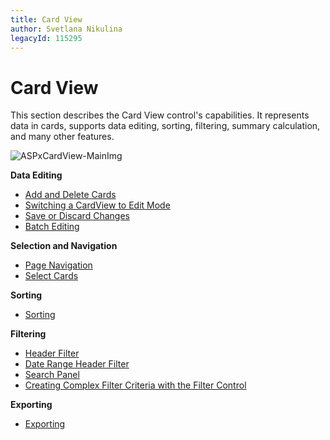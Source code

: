 ```yaml
---
title: Card View
author: Svetlana Nikulina
legacyId: 115295
---
```

# Card View
This section describes the Card View control's capabilities. It represents data in cards, supports data editing, sorting, filtering, summary calculation, and many other features.

![ASPxCardView-MainImg](../images/img118478.png)

**Data Editing**
* [Add and Delete Cards](card-view/data-editing/add-and-delete-cards.md)
* [Switching a CardView to Edit Mode](card-view/data-editing/switching-a-cardview-to-edit-mode.md)
* [Save or Discard Changes ](card-view/data-editing/save-or-discard-changes.md)
* [Batch Editing](card-view/data-editing/batch-editing.md)

**Selection and Navigation**
* [Page Navigation](card-view/selection-and-navigation/page-navigation.md)
* [Select Cards](card-view/selection-and-navigation/select-cards.md)

**Sorting**
* [Sorting](card-view/sorting.md)

**Filtering**
* [Header Filter](card-view/filtering/header-filter.md)
* [Date Range Header Filter](card-view/filtering/date-range-header-filter.md)
* [Search Panel](card-view/filtering/search-panel.md)
* [Creating Complex Filter Criteria with the Filter Control](card-view/filtering/creating-complex-filter-criteria-with-the-filter-control.md)

**Exporting**
* [Exporting](card-view/exporting/exporting.md)
